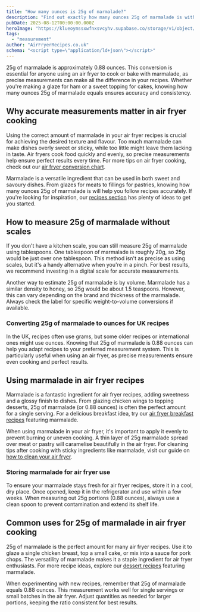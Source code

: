 ```yaml
---
title: "How many ounces is 25g of marmalade?"
description: "Find out exactly how many ounces 25g of marmalade is with this simple conversion guide. Perfect for air fryer recipes!"
pubDate: 2025-08-12T00:00:00.000Z
heroImage: "https://klueoymssxwfnxsvcyhv.supabase.co/storage/v1/object/public/md/how-many-ounces-is-25g-of-marmalade-e7d267f6.webp"
tags:
  - "measurement"
author: "AirFryerRecipes.co.uk"
schema: "<script type=\"application/ld+json\"></script>"
---
```


<p>25g of marmalade is approximately 0.88 ounces. This conversion is essential for anyone using an air fryer to cook or bake with marmalade, as precise measurements can make all the difference in your recipes. Whether you're making a glaze for ham or a sweet topping for cakes, knowing how many ounces 25g of marmalade equals ensures accuracy and consistency.</p>

<h2>Why accurate measurements matter in air fryer cooking</h2>
<p>Using the correct amount of marmalade in your air fryer recipes is crucial for achieving the desired texture and flavour. Too much marmalade can make dishes overly sweet or sticky, while too little might leave them lacking in taste. Air fryers cook food quickly and evenly, so precise measurements help ensure perfect results every time. For more tips on air fryer cooking, check out our <a href=https://www.airfryerrecipe.co.uk/air-fryer-conversion-chart>air fryer conversion chart</a>.</p>

<p>Marmalade is a versatile ingredient that can be used in both sweet and savoury dishes. From glazes for meats to fillings for pastries, knowing how many ounces 25g of marmalade is will help you follow recipes accurately. If you're looking for inspiration, our <a href=https://www.airfryerrecipe.co.uk/recipes>recipes section</a> has plenty of ideas to get you started.</p>

<h2>How to measure 25g of marmalade without scales</h2>
<p>If you don't have a kitchen scale, you can still measure 25g of marmalade using tablespoons. One tablespoon of marmalade is roughly 20g, so 25g would be just over one tablespoon. This method isn't as precise as using scales, but it's a handy alternative when you're in a pinch. For best results, we recommend investing in a digital scale for accurate measurements.</p>

<p>Another way to estimate 25g of marmalade is by volume. Marmalade has a similar density to honey, so 25g would be about 1.5 teaspoons. However, this can vary depending on the brand and thickness of the marmalade. Always check the label for specific weight-to-volume conversions if available.</p>

<h3>Converting 25g of marmalade to ounces for UK recipes</h3>
<p>In the UK, recipes often use grams, but some older recipes or international ones might use ounces. Knowing that 25g of marmalade is 0.88 ounces can help you adapt recipes to your preferred measurement system. This is particularly useful when using an air fryer, as precise measurements ensure even cooking and perfect results.</p>

<h2>Using marmalade in air fryer recipes</h2>
<p>Marmalade is a fantastic ingredient for air fryer recipes, adding sweetness and a glossy finish to dishes. From glazing chicken wings to topping desserts, 25g of marmalade (or 0.88 ounces) is often the perfect amount for a single serving. For a delicious breakfast idea, try our <a href=https://www.airfryerrecipe.co.uk/recipe-category/breakfast>air fryer breakfast recipes</a> featuring marmalade.</p>

<p>When using marmalade in your air fryer, it's important to apply it evenly to prevent burning or uneven cooking. A thin layer of 25g marmalade spread over meat or pastry will caramelise beautifully in the air fryer. For cleaning tips after cooking with sticky ingredients like marmalade, visit our guide on <a href=https://www.airfryerrecipe.co.uk/air-fryer-cleaner>how to clean your air fryer</a>.</p>

<h3>Storing marmalade for air fryer use</h3>
<p>To ensure your marmalade stays fresh for air fryer recipes, store it in a cool, dry place. Once opened, keep it in the refrigerator and use within a few weeks. When measuring out 25g portions (0.88 ounces), always use a clean spoon to prevent contamination and extend its shelf life.</p>

<h2>Common uses for 25g of marmalade in air fryer cooking</h2>
<p>25g of marmalade is the perfect amount for many air fryer recipes. Use it to glaze a single chicken breast, top a small cake, or mix into a sauce for pork chops. The versatility of marmalade makes it a staple ingredient for air fryer enthusiasts. For more recipe ideas, explore our <a href=https://www.airfryerrecipe.co.uk/recipe-category/dessert>dessert recipes</a> featuring marmalade.</p>

<p>When experimenting with new recipes, remember that 25g of marmalade equals 0.88 ounces. This measurement works well for single servings or small batches in the air fryer. Adjust quantities as needed for larger portions, keeping the ratio consistent for best results.</p>